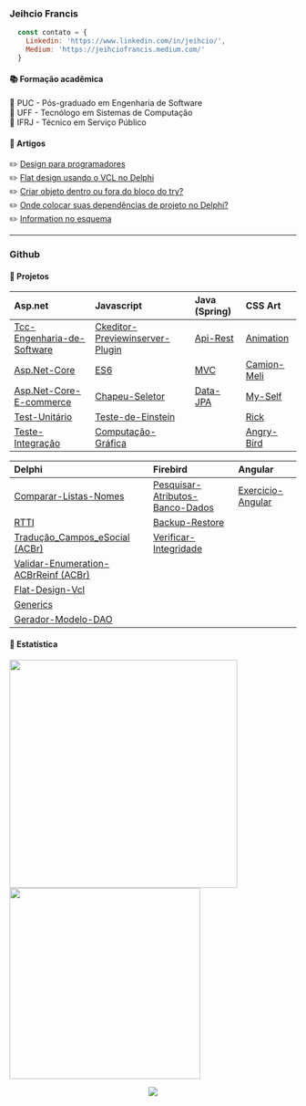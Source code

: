 ### Jeihcio Francis

```js
  const contato = {
    Linkedin: 'https://www.linkedin.com/in/jeihcio/',
    Medium: 'https://jeihciofrancis.medium.com/'
  }
```

#### :books: Formação acadêmica 

:closed_book: PUC - Pós-graduado em Engenharia de Software <br/>
:orange_book: UFF - Tecnólogo em Sistemas de Computação<br/>
:ledger: IFRJ - Técnico em Serviço Público

#### :pencil: Artigos

:pencil2: [Design para programadores](https://www.linkedin.com/pulse/design-para-programadores-jeihcio-francis/)<br/>
:pencil2: [Flat design usando o VCL no Delphi](https://www.linkedin.com/pulse/flat-design-usando-o-vcl-delphi-jeihcio-francis/)<br/>
:pencil2: [Criar objeto dentro ou fora do bloco do try?](https://www.linkedin.com/pulse/criar-objeto-dentro-ou-fora-do-bloco-try-jeihcio-francis/)<br/>
:pencil2: [Onde colocar suas dependências de projeto no Delphi?](https://www.linkedin.com/pulse/onde-colocar-suas-depend%C3%AAncias-de-projeto-delphi-jeihcio-francis/)<br/>
:pencil2: [Information no esquema](https://www.linkedin.com/pulse/information-esquema-jeihcio-francis/)<br/>

---

### Github

#### :triangular_ruler: Projetos

| Asp.net | Javascript | Java (Spring) | CSS Art |
| :--- | :--- | :--- | :--- |
| [Tcc-Engenharia-de-Software](https://github.com/jeihcio/tcc-engenharia-de-software) | [Ckeditor-Previewinserver-Plugin](https://github.com/jeihcio/ckeditor-previewinserver-plugin) | [Api-Rest](https://github.com/jeihcio/exercicio-spring-api-rest) | [Animation](https://github.com/jeihcio/animation-with-css) | 
| [Asp.Net-Core](https://github.com/jeihcio/exercicio-asp.net-core) | [ES6](https://github.com/jeihcio/exercicio-es6) | [MVC](https://github.com/jeihcio/exercicio-spring-mvc) | [Camion-Meli](https://github.com/jeihcio/camion-meli-css) | 
| [Asp.Net-Core-E-commerce](https://github.com/jeihcio/exercicio-asp.net-core-e-commerce) | [Chapeu-Seletor](https://github.com/jeihcio/Chapeu-Seletor) | [Data-JPA](https://github.com/jeihcio/exercicio-Spring-Data-JPA) | [My-Self](https://github.com/jeihcio/my-self-css) | 
| [Test-Unitário](https://github.com/jeihcio/exercicio-test-unitario-csharp) | [Teste-de-Einstein](https://github.com/jeihcio/Teste-de-Einstein) | | [Rick](https://github.com/jeihcio/rick-css) | 
| [Teste-Integração](https://github.com/jeihcio/exercicio-teste-integracao) | [Computação-Gráfica](https://github.com/jeihcio/Computacao-Grafica) | | [Angry-Bird](https://github.com/jeihcio/angry-bird) | 

| Delphi | Firebird | Angular |
| :--- | :--- | :--- |
| [Comparar-Listas-Nomes](https://github.com/jeihcio/comparar-listas-nomes) | [Pesquisar-Atributos-Banco-Dados](https://github.com/jeihcio/Pesquisar-Atributos-Banco-Dados-Firebird) | [Exercicio-Angular](https://github.com/jeihcio/exercicio-angular) |
| [RTTI](https://github.com/jeihcio/rtti-delphi) | [Backup-Restore](https://github.com/jeihcio/backup-restore-firebird) | |
| [Tradução_Campos_eSocial (ACBr)](https://github.com/jeihcio/traducao_campos_esocial) | [Verificar-Integridade](https://github.com/jeihcio/verificar-integridade-banco-firebird) | |
| [Validar-Enumeration-ACBrReinf (ACBr)](https://github.com/jeihcio/Validar-Enumeration-ACBrReinf) | | |
| [Flat-Design-Vcl](https://github.com/jeihcio/flat-design-vcl-delphi) | | |
| [Generics](https://github.com/jeihcio/Exercicio-de-Generics) | | |
| [Gerador-Modelo-DAO](https://github.com/jeihcio/gerador-modelo-DAO) | | |

#### :loudspeaker: Estatística

<div>
  <img src='https://github-readme-stats.vercel.app/api?username=jeihcio&show_icons=true&theme=dark' width="400px"/>
  <img src='https://github-readme-stats.vercel.app/api/top-langs/?username=jeihcio&layout=compact&theme=dark' width="335px"/></td>
</div>

<p align="center">
  <img src="https://badges.pufler.dev/visits/jeihcio/jeihcio?logo=GitHub&label=Visits&color=success&logoColor=white&style=flat-square"/>
</p>
